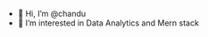 - 👋 Hi, I’m @chandu
- 👀 I’m interested in Data Analytics and Mern stack


<!---
chandu-1109/chandu-1109 is a ✨ special ✨ repository because its `README.md` (this file) appears on your GitHub profile.
You can click the Preview link to take a look at your changes.
--->
